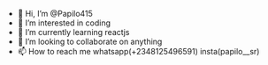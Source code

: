 - 👋 Hi, I’m @Papilo415
- 👀 I’m interested in coding
- 🌱 I’m currently learning reactjs
- 💞️ I’m looking to collaborate on anything
- 📫 How to reach me whatsapp(+2348125496591) insta(papilo__sr)

<!---
Papilo415/Papilo415 is a ✨ special ✨ repository because its `README.md` (this file) appears on your GitHub profile.
You can click the Preview link to take a look at your changes.
--->
